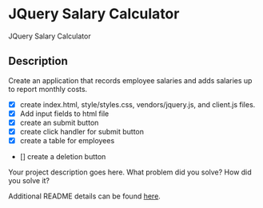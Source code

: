 # JQuery Salary Calculator

JQuery Salary Calculator

## Description

Create an application that records employee salaries and adds salaries up to report monthly costs. 

- [x] create index.html, style/styles.css, vendors/jquery.js, and client.js files.
- [x] Add input fields to html file
- [x] create an submit button
- [x] create click handler for submit button
- [x] create a table for employees 
- [] create a deletion button

Your project description goes here. What problem did you solve? How did you solve it?

Additional README details can be found [here](https://github.com/PrimeAcademy/readme-template/blob/master/README.md).
